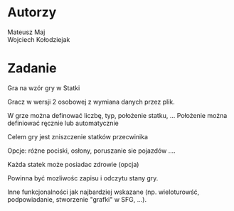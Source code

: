 # Autorzy
Mateusz Maj\
Wojciech Kołodziejak

# Zadanie
Gra na wzór gry w Statki

Gracz w wersji 2 osobowej z wymiana danych przez plik.

W grze można definować liczbę, typ, położenie statku, ... Położenie można definiować ręcznie lub automatycznie

Celem gry jest zniszczenie statków przecwinika

Opcje: różne pociski, osłony,  poruszanie sie pojazdów ....

Każda statek może posiadac zdrowie (opcja)


Powinna być mozliwośc zapisu i odczytu stany gry.

Inne funkcjonalności jak najbardziej wskazane (np. wieloturowść, podpowiadanie, stworzenie "grafki" w SFG, ...).
